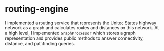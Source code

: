 # routing-engine
I implemented a routing service that represents the United States highway network as a graph and calculates routes and distances on this network. At a high level, I implemented `GraphProcessor` which stores a graph representation and provides public methods to answer connectivity, distance, and pathfinding queries.
